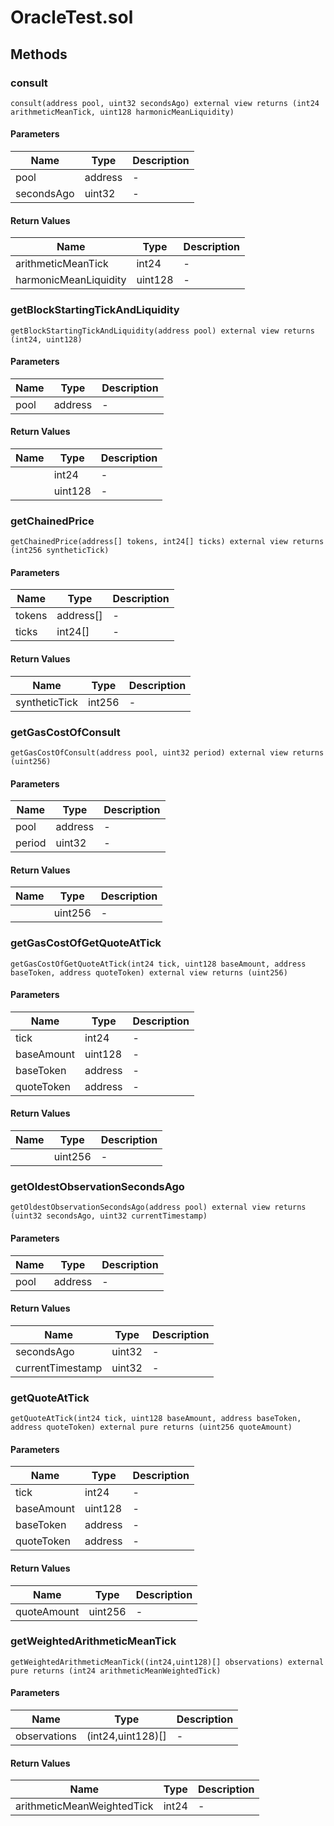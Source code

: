
# OracleTest.sol

    

    
## Methods
### consult
```solidity
consult(address pool, uint32 secondsAgo) external view returns (int24 arithmeticMeanTick, uint128 harmonicMeanLiquidity)
```

            

            
#### Parameters

| Name | Type | Description |
|---|---|---|
| pool | address | - |
| secondsAgo | uint32 | - |

#### Return Values

| Name | Type | Description |
|---|---|---|
| arithmeticMeanTick | int24 | - |
| harmonicMeanLiquidity | uint128 | - |

### getBlockStartingTickAndLiquidity
```solidity
getBlockStartingTickAndLiquidity(address pool) external view returns (int24, uint128)
```

            

            
#### Parameters

| Name | Type | Description |
|---|---|---|
| pool | address | - |

#### Return Values

| Name | Type | Description |
|---|---|---|
|  | int24 | - |
|  | uint128 | - |

### getChainedPrice
```solidity
getChainedPrice(address[] tokens, int24[] ticks) external view returns (int256 syntheticTick)
```

            

            
#### Parameters

| Name | Type | Description |
|---|---|---|
| tokens | address[] | - |
| ticks | int24[] | - |

#### Return Values

| Name | Type | Description |
|---|---|---|
| syntheticTick | int256 | - |

### getGasCostOfConsult
```solidity
getGasCostOfConsult(address pool, uint32 period) external view returns (uint256)
```

            

            
#### Parameters

| Name | Type | Description |
|---|---|---|
| pool | address | - |
| period | uint32 | - |

#### Return Values

| Name | Type | Description |
|---|---|---|
|  | uint256 | - |

### getGasCostOfGetQuoteAtTick
```solidity
getGasCostOfGetQuoteAtTick(int24 tick, uint128 baseAmount, address baseToken, address quoteToken) external view returns (uint256)
```

            

            
#### Parameters

| Name | Type | Description |
|---|---|---|
| tick | int24 | - |
| baseAmount | uint128 | - |
| baseToken | address | - |
| quoteToken | address | - |

#### Return Values

| Name | Type | Description |
|---|---|---|
|  | uint256 | - |

### getOldestObservationSecondsAgo
```solidity
getOldestObservationSecondsAgo(address pool) external view returns (uint32 secondsAgo, uint32 currentTimestamp)
```

            

            
#### Parameters

| Name | Type | Description |
|---|---|---|
| pool | address | - |

#### Return Values

| Name | Type | Description |
|---|---|---|
| secondsAgo | uint32 | - |
| currentTimestamp | uint32 | - |

### getQuoteAtTick
```solidity
getQuoteAtTick(int24 tick, uint128 baseAmount, address baseToken, address quoteToken) external pure returns (uint256 quoteAmount)
```

            

            
#### Parameters

| Name | Type | Description |
|---|---|---|
| tick | int24 | - |
| baseAmount | uint128 | - |
| baseToken | address | - |
| quoteToken | address | - |

#### Return Values

| Name | Type | Description |
|---|---|---|
| quoteAmount | uint256 | - |

### getWeightedArithmeticMeanTick
```solidity
getWeightedArithmeticMeanTick((int24,uint128)[] observations) external pure returns (int24 arithmeticMeanWeightedTick)
```

            

            
#### Parameters

| Name | Type | Description |
|---|---|---|
| observations | (int24,uint128)[] | - |

#### Return Values

| Name | Type | Description |
|---|---|---|
| arithmeticMeanWeightedTick | int24 | - |


